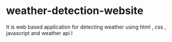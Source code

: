 # weather-detection-website
It is  web based application for detecting weather using html , css , javascript and weather api l
